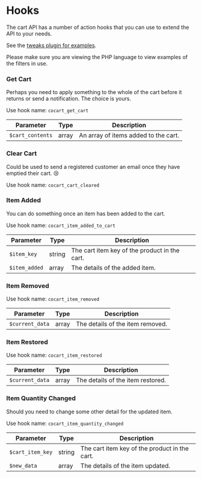 # Hooks #

The cart API has a number of action hooks that you can use to extend the API to your needs.

See the [tweaks plugin for examples](https://github.com/co-cart/co-cart-tweaks).

<aside class="notice">
Please make sure you are viewing the PHP language to view examples of the filters in use.
</aside>

### Get Cart ###

Perhaps you need to apply something to the whole of the cart before it returns or send a notification. The choice is yours.

Use hook name: `cocart_get_cart`

| Parameter | Type | Description |
| ------------ | -------------- | ------------ |
| `$cart_contents` | array | An array of items added to the cart. |

### Clear Cart ###

Could be used to send a registered customer an email once they have emptied their cart. 😢

Use hook name: `cocart_cart_cleared`

### Item Added ###

You can do something once an item has been added to the cart.

Use hook name: `cocart_item_added_to_cart`

| Parameter | Type | Description |
| ------------ | -------------- | ------------ |
| `$item_key` | string | The cart item key of the product in the cart. |
| `$item_added` | array | The details of the added item. |

### Item Removed ###

Use hook name: `cocart_item_removed`

| Parameter | Type | Description |
| ------------ | -------------- | ------------ |
| `$current_data` | array | The details of the item removed. |

### Item Restored ###

Use hook name: `cocart_item_restored`

| Parameter | Type | Description |
| ------------ | -------------- | ------------ |
| `$current_data` | array | The details of the item restored. |

### Item Quantity Changed ###

Should you need to change some other detail for the updated item.

Use hook name: `cocart_item_quantity_changed`

| Parameter | Type | Description |
| ------------ | -------------- | ------------ |
| `$cart_item_key` | string | The cart item key of the product in the cart. |
| `$new_data` | array | The details of the item updated. |
